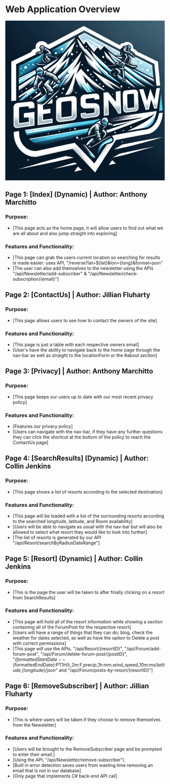 # Web Application Overview
![Nice Pic](/Assingment_2_MIST-353-001/wwwroot/Logo.png)

## Page 1: [Index] (Dynamic) | Author: Anthony Marchitto

### Purpose:
- [This page acts as the home page, it will allow users to find out what we are all about and also jump straight into exploring]

### Features and Functionality:
- [This page can grab the users current location so searching for results is made easier: uses API, "/reverse?lat=${lat}&lon={long}&format=json"
- [The user can also add themselves to the newsletter using the APIs "/api/Newsletter/add-subscriber" & "/api/Newsletter/check-subscription/{email}"]

## Page 2: [ContactUs] | Author: Jillian Fluharty

### Purpose:
- [This page allows users to see how to contact the owners of the site]

### Features and Functionality:
- [This page is just a table with each respective owners email]
- [User's have the ability to navigate back to the home page through the nav-bar as well as straight to the locationForm or the #about section]

## Page 3: [Privacy] | Author: Anthony Marchitto

### Purpose:
- [This page keeps our users up to date with our most recent privacy policy]

### Features and Functionality:
- [Features our privacy policy]
- [Users can navigate with the nav-bar, if they have any further questions they can click the shortcut at the bottom of the policy to reach the ContactUs page]


## Page 4: [SearchResults] (Dynamic) | Author: Collin Jenkins

### Purpose:
- [This page shows a list of resorts according to the selected destination]

### Features and Functionality:
- [This page will be loaded with a list of the surrounding resorts according to the searched longitude, latitude, and Room availability]
- [Users will be able to navigate as usual with the nav-bar but will also be allowed to select what resort they would like to look into further]
- [The list of resorts is generated by our API "/api/Resort/searchByRadiusDateRange"]

## Page 5: [Resort] (Dynamic) | Author: Collin Jenkins

### Purpose:
- [This is the page the user will be taken to after finally clicking on a resort from SearchResults]

### Features and Functionality:
- [This page will hold all of the resort information while showing a section containing all of the ForumPost for the respective resort]
- [Users will have a range of things that they can do; blog, check the weather for dates selected, as well as have the option to Delete a post with correct permissions]
- [This page will use the APIs, "/api/Resort/{resortID}", "/api/Forum/add-forum-post", "/api/Forum/delete-forum-post/{postID}", "/${formattedStartDate}--${formattedEndDate}:PT1H/t_2m:F,precip_1h:mm,wind_speed_10m:ms/${latitude},${longitude}/json" and "/api/Forum/posts-by-resort/{resortID}"]

## Page 6: [RemoveSubscriber] | Author: Jillian Fluharty

### Purpose:
- [This is where users will be taken if they choose to remove themselves from the Newsletter]

### Features and Functionality:
- [Users will be brought to the RemoveSubscriber page and be prompted to enter their email.]
- [Using the API, "/api/Newsletter/remove-subscriber"]
- [Built in error detection saves users from wasting time removing an email that is not in our database]
- [Only page that implements C# back-end API call]

